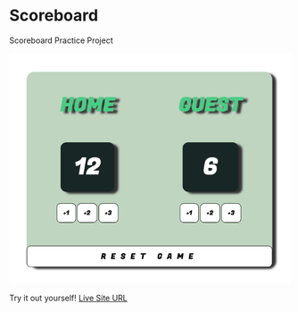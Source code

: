 # Scoreboard

Scoreboard Practice Project

![](./screenshot.png)

Try it out yourself!
[Live Site URL](https://teal-babka-84e7f2.netlify.app/)
